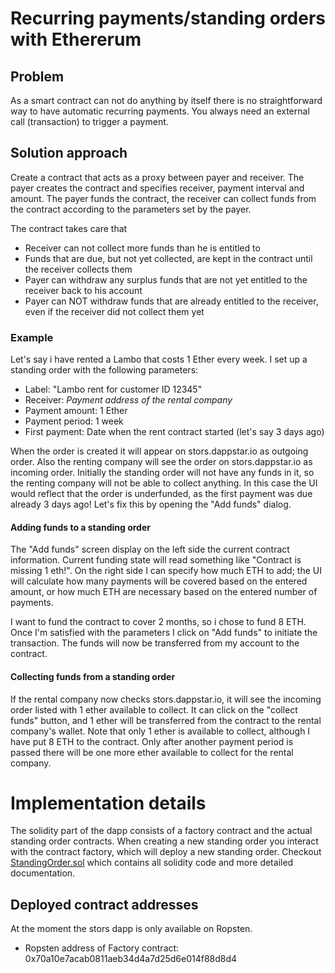 # Recurring payments/standing orders with Ethererum
## Problem
As a smart contract can not do anything by itself there is no straightforward way to 
have automatic recurring payments. You always need an external call (transaction) to trigger
a payment.
## Solution approach
Create a contract that acts as a proxy between payer and receiver. The payer creates the contract
and specifies receiver, payment interval and amount. The payer funds the contract, the receiver
can collect funds from the contract according to the parameters set by the payer.

The contract takes care that
- Receiver can not collect more funds than he is entitled to
- Funds that are due, but not yet collected, are kept in the contract until the receiver collects them
- Payer can withdraw any surplus funds that are not yet entitled to the receiver back to his account
- Payer can NOT withdraw funds that are already entitled to the receiver, even if the receiver
  did not collect them yet
  
### Example
Let's say i have rented a Lambo that costs 1 Ether every week. I set up a standing order with the 
following parameters:
- Label: "Lambo rent for customer ID 12345"
- Receiver: _Payment address of the rental company_
- Payment amount: 1 Ether
- Payment period: 1 week
- First payment: Date when the rent contract started (let's say 3 days ago)

When the order is created it will appear on stors.dappstar.io as outgoing order. Also 
the renting company will see the order on stors.dappstar.io as incoming order. Initially the 
standing order will not have any funds in it, so the renting company will not be able to collect
anything. In this case the UI would reflect that the order is underfunded, as the first payment
was due already 3 days ago! Let's fix this by opening the "Add funds" dialog.

#### Adding funds to a standing order
The "Add funds" screen display on the left side the current contract information. Current funding state
will read something like "Contract is missing 1 eth!". On the right side I can specify how much ETH to
add; the UI will calculate how many payments will be covered based on the entered amount, or how much 
ETH are necessary based on the entered number of payments.

I want to fund the contract to cover 2 months, so i chose to fund 8 ETH. Once I'm satisfied with the parameters I click
on "Add funds" to initiate the transaction. The funds will now be transferred from my account to the contract.

#### Collecting funds from a standing order
If the rental company now checks stors.dappstar.io, it will see the incoming order listed with 1 ether available
to collect. It can click on the "collect funds" button, and 1 ether will be transferred from the contract to 
the rental company's wallet. Note that only 1 ether is available to collect, although I have put 8 ETH to the
contract. Only after another payment period is passed there will be one more ether available to collect for the
rental company.

# Implementation details
The solidity part of the dapp consists of a factory contract and the actual standing order contracts. When creating a new
standing order you interact with the contract factory, which will deploy a new standing order.
Checkout [StandingOrder.sol](contracts/StandingOrder.sol) which contains all solidity code and more detailed
documentation.

## Deployed contract addresses
At the moment the stors dapp is only available on Ropsten. 
* Ropsten address of Factory contract: 0x70a10e7acab0811aeb34d4a7d25d6e014f88d8d4
